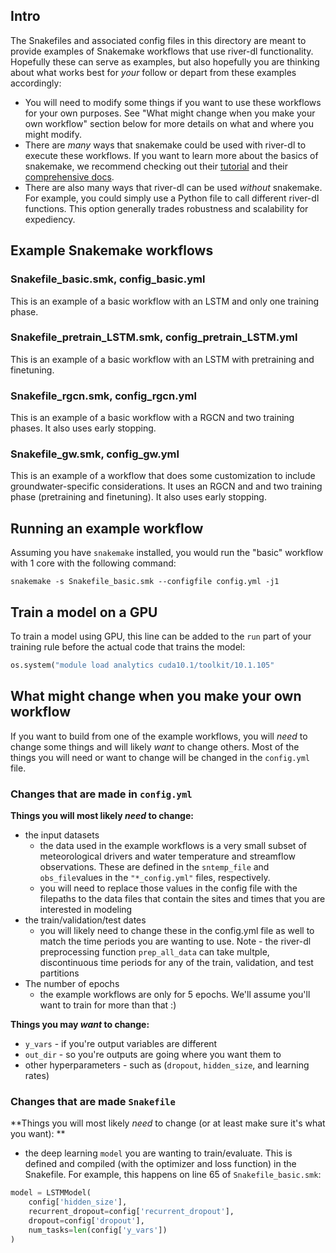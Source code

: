 ## Intro
The Snakefiles and associated config files in this directory are meant to provide examples of Snakemake workflows that use river-dl functionality. Hopefully these can serve as examples, but also hopefully you are thinking about what works best for _your_ follow or depart from these examples accordingly:
- You will need to modify some things if you want to use these workflows for your own purposes. See "What might change when you make your own workflow" section below for more details on what and where you might modify.
- There are _many_ ways that snakemake could be used with river-dl to execute these workflows. If you want to learn more about the basics of snakemake, we recommend checking out their [tutorial](https://snakemake.readthedocs.io/en/stable/tutorial/tutorial.html) and their [comprehensive docs](https://snakemake.readthedocs.io/en/stable/).
- There are also many ways that river-dl can be used _without_ snakemake. For example, you could simply use a Python file to call different river-dl functions. This option generally trades robustness and scalability for expediency.

## Example Snakemake workflows
### Snakefile_basic.smk, config_basic.yml
This is an example of a basic workflow with an LSTM and only one training phase.

### Snakefile_pretrain_LSTM.smk, config_pretrain_LSTM.yml
This is an example of a basic workflow with an LSTM with pretraining and finetuning.

### Snakefile_rgcn.smk, config_rgcn.yml
This is an example of a basic workflow with a RGCN and two training phases. It also uses early stopping.

### Snakefile_gw.smk, config_gw.yml
This is an example of a workflow that does some customization to include groundwater-specific considerations. It uses an RGCN and and two training phase (pretraining and finetuning). It also uses early stopping.

## Running an example workflow
Assuming you have `snakemake` installed, you would run the "basic" workflow with 1 core with the following command: 

```
snakemake -s Snakefile_basic.smk --configfile config.yml -j1
```

## Train a model on a GPU
To train a model using GPU, this line can be added to the `run` part of your training rule before the actual code that trains the model:
```python
os.system("module load analytics cuda10.1/toolkit/10.1.105"
```

## What might change when you make your own workflow
If you want to build from one of the example workflows, you will _need_ to change some things and will likely _want_ to change others. Most of the things you will need or want to change will be changed in the `config.yml` file.

### Changes that are made in `config.yml` 

**Things you will most likely _need_ to change:**
- the input datasets
    - the data used in the example workflows is a very small subset of meteorological drivers and water temperature and streamflow observations. These are defined in the `sntemp_file` and `obs_file`values in the `"*_config.yml"` files, respectively.
    - you will need to replace those values in the config file with the filepaths to the data files that contain the sites and times that you are interested in modeling
- the train/validation/test dates
    - you will likely need to change these in the config.yml file as well to match the time periods you are wanting to use. Note - the river-dl preprocessing function `prep_all_data` can take multple, discontinuous time periods for any of the train, validation, and test partitions
- The number of epochs
	- the example workflows are only for 5 epochs. We'll assume you'll want to train for more than that :)


**Things you may _want_ to change:**
- `y_vars` - if you're output variables are different
- `out_dir` - so you're outputs are going where you want them to
- other hyperparameters - such as (`dropout`, `hidden_size`, and learning rates)


### Changes that are made `Snakefile` 
**Things you will most likely _need_ to change (or at least make sure it's what you want): **
- the deep learning `model` you are wanting to train/evaluate. This is defined and compiled (with the optimizer and loss function) in the Snakefile. For example, this happens on line 65 of `Snakefile_basic.smk`:
```python
model = LSTMModel(
    config['hidden_size'],
    recurrent_dropout=config['recurrent_dropout'],
    dropout=config['dropout'],
    num_tasks=len(config['y_vars'])
)
```
